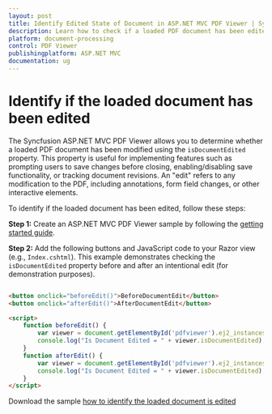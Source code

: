 ```yaml
---
layout: post
title: Identify Edited State of Document in ASP.NET MVC PDF Viewer | Syncfusion
description: Learn how to check if a loaded PDF document has been edited using the isDocumentEdited property in the Syncfusion ASP.NET MVC PDF Viewer.
platform: document-processing
control: PDF Viewer
publishingplatform: ASP.NET MVC
documentation: ug
---
```


# Identify if the loaded document has been edited

The Syncfusion ASP.NET MVC PDF Viewer allows you to determine whether a loaded PDF document has been modified using the `isDocumentEdited` property. This property is useful for implementing features such as prompting users to save changes before closing, enabling/disabling save functionality, or tracking document revisions. An "edit" refers to any modification to the PDF, including annotations, form field changes, or other interactive elements.

To identify if the loaded document has been edited, follow these steps:

**Step 1:** Create an ASP.NET MVC PDF Viewer sample by following the [getting started guide](https://help.syncfusion.com/document-processing/pdf/pdf-viewer/asp-net-mvc/getting-started/).

**Step 2:** Add the following buttons and JavaScript code to your Razor view (e.g., `Index.cshtml`). This example demonstrates checking the `isDocumentEdited` property before and after an intentional edit (for demonstration purposes).

```html

<button onclick="beforeEdit()">BeforeDocumentEdit</button>
<button onclick="afterEdit()">AfterDocumentEdit</button>

<script>
    function beforeEdit() {
        var viewer = document.getElementById('pdfviewer').ej2_instances[0];
        console.log("Is Document Edited = " + viewer.isDocumentEdited);
    }
    function afterEdit() {
        var viewer = document.getElementById('pdfviewer').ej2_instances[0];
        console.log("Is Document Edited = " + viewer.isDocumentEdited);
    }
</script>

```

Download the sample [how to identify the loaded document is edited](https://www.syncfusion.com/downloads/support/directtrac/general/ze/MVC_SAMPLE-609765609)

